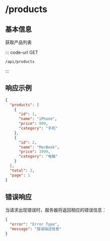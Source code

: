 # /products

## 基本信息

获取产品列表

::: code-url GET
```
/api/products
```
:::

## 响应示例

```json
{
  "products": [
    {
      "id": 1,
      "name": "iPhone",
      "price": 999,
      "category": "手机"
    },
    {
      "id": 2,
      "name": "MacBook",
      "price": 1999,
      "category": "电脑"
    }
  ],
  "total": 2,
  "page": 1
}
```

## 错误响应

当请求出现错误时，服务器将返回相应的错误信息：

```json
{
  "error": "Error Type",
  "message": "错误描述信息"
}
```
